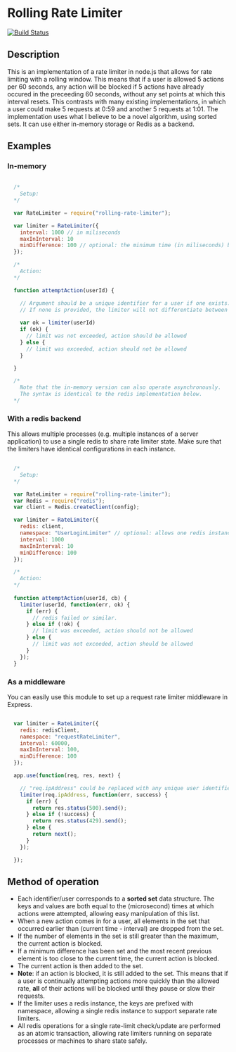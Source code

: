 # Rolling Rate Limiter
[![Build Status](https://travis-ci.org/classdojo/rolling-rate-limiter.svg?branch=master)](https://travis-ci.org/classdojo/rolling-rate-limiter)

## Description
This is an implementation of a rate limiter in node.js that allows for rate limiting with a rolling window.  This means that if a user is allowed 5 actions per 60 seconds, any action will be blocked if 5 actions have already occured in the preceeding 60 seconds, without any set points at which this interval resets.  This contrasts with many existing implementations, in which a user could make 5 requests at 0:59 and another 5 requests at 1:01.  The implementation uses what I believe to be a novel algorithm, using sorted sets.  It can use either in-memory storage or Redis as a backend.

## Examples

### In-memory
```javascript
  
  /*
    Setup:
  */

  var RateLimiter = require("rolling-rate-limiter");

  var limiter = RateLimiter({
    interval: 1000 // in miliseconds
    maxInInterval: 10
    minDifference: 100 // optional: the minimum time (in miliseconds) between any two actions
  });

  /*
    Action:
  */

  function attemptAction(userId) {

    // Argument should be a unique identifier for a user if one exists.
    // If none is provided, the limiter will not differentiate between users.
    
    var ok = limiter(userId)
    if (ok) {
      // limit was not exceeded, action should be allowed
    } else {
      // limit was exceeded, action should not be allowed
    }

  }

  /*
    Note that the in-memory version can also operate asynchronously.
    The syntax is identical to the redis implementation below.
  */
```

### With a redis backend
This allows multiple processes (e.g. multiple instances of a server application) to use a single redis to share rate limiter state.  Make sure that the limiters have identical configurations in each instance.
```javascript
  
  /*
    Setup:
  */

  var RateLimiter = require("rolling-rate-limiter");
  var Redis = require("redis");
  var client = Redis.createClient(config);

  var limiter = RateLimiter({
    redis: client,
    namespace: "UserLoginLimiter" // optional: allows one redis instance to handle multiple types of rate limiters. defaults to "rate-limiter-{string of 8 random characters}"
    interval: 1000
    maxInInterval: 10
    minDifference: 100
  });

  /*
    Action:
  */
  
  function attemptAction(userId, cb) {
    limiter(userId, function(err, ok) {
      if (err) {
        // redis failed or similar.
      } else if (!ok) {
        // limit was exceeded, action should not be allowed
      } else {
        // limit was not exceeded, action should be allowed
      }
    });
  }

```

### As a middleware
You can easily use this module to set up a request rate limiter middleware in Express.
```javascript

  var limiter = RateLimiter({
    redis: redisClient,
    namespace: "requestRateLimiter",
    interval: 60000,
    maxInInterval: 100,
    minDifference: 100
  });

  app.use(function(req, res, next) {

    // "req.ipAddress" could be replaced with any unique user identifier
    limiter(req.ipAddress, function(err, success) {
      if (err) {
        return res.status(500).send();
      } else if (!success) {
        return res.status(429).send();
      } else {
        return next();
      }
    });

  });

```

## Method of operation
  * Each identifier/user corresponds to a __sorted set__ data structure.  The keys and values are both equal to the (microsecond) times at which actions were attempted, allowing easy manipulation of this list.
  * When a new action comes in for a user, all elements in the set that occurred earlier than (current time - interval) are dropped from the set. 
  * If the number of elements in the set is still greater than the maximum, the current action is blocked.
  * If a minimum difference has been set and the most recent previous element is too close to the current time, the current action is blocked.
  * The current action is then added to the set.
  * __Note__: if an action is blocked, it is still added to the set.  This means that if a user is continually attempting actions more quickly than the allowed rate, __all__ of their actions will be blocked until they pause or slow their requests.
  * If the limiter uses a redis instance, the keys are prefixed with namespace, allowing a single redis instance to support separate rate limiters.
  * All redis operations for a single rate-limit check/update are performed as an atomic transaction, allowing rate limiters running on separate processes or machines to share state safely.
